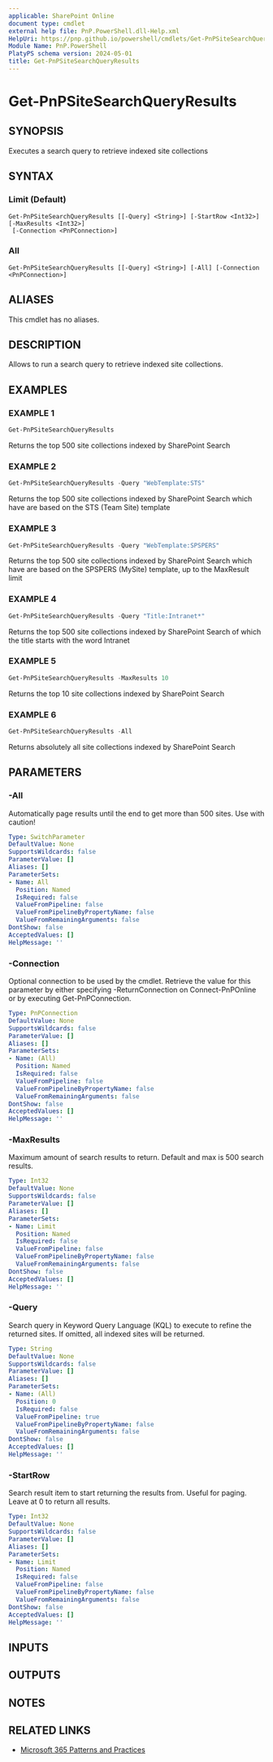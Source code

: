 ```yaml
---
applicable: SharePoint Online
document type: cmdlet
external help file: PnP.PowerShell.dll-Help.xml
HelpUri: https://pnp.github.io/powershell/cmdlets/Get-PnPSiteSearchQueryResults.html
Module Name: PnP.PowerShell
PlatyPS schema version: 2024-05-01
title: Get-PnPSiteSearchQueryResults
---
```


# Get-PnPSiteSearchQueryResults

## SYNOPSIS

Executes a search query to retrieve indexed site collections

## SYNTAX

### Limit (Default)

```
Get-PnPSiteSearchQueryResults [[-Query] <String>] [-StartRow <Int32>] [-MaxResults <Int32>]
 [-Connection <PnPConnection>]
```

### All

```
Get-PnPSiteSearchQueryResults [[-Query] <String>] [-All] [-Connection <PnPConnection>]
```

## ALIASES

This cmdlet has no aliases.

## DESCRIPTION

Allows to run a search query to retrieve indexed site collections.

## EXAMPLES

### EXAMPLE 1

```powershell
Get-PnPSiteSearchQueryResults
```

Returns the top 500 site collections indexed by SharePoint Search

### EXAMPLE 2

```powershell
Get-PnPSiteSearchQueryResults -Query "WebTemplate:STS"
```

Returns the top 500 site collections indexed by SharePoint Search which have are based on the STS (Team Site) template

### EXAMPLE 3

```powershell
Get-PnPSiteSearchQueryResults -Query "WebTemplate:SPSPERS"
```

Returns the top 500 site collections indexed by SharePoint Search which have are based on the SPSPERS (MySite) template, up to the MaxResult limit

### EXAMPLE 4

```powershell
Get-PnPSiteSearchQueryResults -Query "Title:Intranet*"
```

Returns the top 500 site collections indexed by SharePoint Search of which the title starts with the word Intranet

### EXAMPLE 5

```powershell
Get-PnPSiteSearchQueryResults -MaxResults 10
```

Returns the top 10 site collections indexed by SharePoint Search

### EXAMPLE 6

```powershell
Get-PnPSiteSearchQueryResults -All
```

Returns absolutely all site collections indexed by SharePoint Search

## PARAMETERS

### -All

Automatically page results until the end to get more than 500 sites. Use with caution!

```yaml
Type: SwitchParameter
DefaultValue: None
SupportsWildcards: false
ParameterValue: []
Aliases: []
ParameterSets:
- Name: All
  Position: Named
  IsRequired: false
  ValueFromPipeline: false
  ValueFromPipelineByPropertyName: false
  ValueFromRemainingArguments: false
DontShow: false
AcceptedValues: []
HelpMessage: ''
```

### -Connection

Optional connection to be used by the cmdlet. Retrieve the value for this parameter by either specifying -ReturnConnection on Connect-PnPOnline or by executing Get-PnPConnection.

```yaml
Type: PnPConnection
DefaultValue: None
SupportsWildcards: false
ParameterValue: []
Aliases: []
ParameterSets:
- Name: (All)
  Position: Named
  IsRequired: false
  ValueFromPipeline: false
  ValueFromPipelineByPropertyName: false
  ValueFromRemainingArguments: false
DontShow: false
AcceptedValues: []
HelpMessage: ''
```

### -MaxResults

Maximum amount of search results to return. Default and max is 500 search results.

```yaml
Type: Int32
DefaultValue: None
SupportsWildcards: false
ParameterValue: []
Aliases: []
ParameterSets:
- Name: Limit
  Position: Named
  IsRequired: false
  ValueFromPipeline: false
  ValueFromPipelineByPropertyName: false
  ValueFromRemainingArguments: false
DontShow: false
AcceptedValues: []
HelpMessage: ''
```

### -Query

Search query in Keyword Query Language (KQL) to execute to refine the returned sites. If omitted, all indexed sites will be returned.

```yaml
Type: String
DefaultValue: None
SupportsWildcards: false
ParameterValue: []
Aliases: []
ParameterSets:
- Name: (All)
  Position: 0
  IsRequired: false
  ValueFromPipeline: true
  ValueFromPipelineByPropertyName: false
  ValueFromRemainingArguments: false
DontShow: false
AcceptedValues: []
HelpMessage: ''
```

### -StartRow

Search result item to start returning the results from. Useful for paging. Leave at 0 to return all results.

```yaml
Type: Int32
DefaultValue: None
SupportsWildcards: false
ParameterValue: []
Aliases: []
ParameterSets:
- Name: Limit
  Position: Named
  IsRequired: false
  ValueFromPipeline: false
  ValueFromPipelineByPropertyName: false
  ValueFromRemainingArguments: false
DontShow: false
AcceptedValues: []
HelpMessage: ''
```

## INPUTS

## OUTPUTS

## NOTES

## RELATED LINKS

- [Microsoft 365 Patterns and Practices](https://aka.ms/m365pnp)
